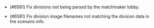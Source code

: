 - (#6581) Fix divisions not being parsed by the matchmaker lobby.

- (#6581) Fix division image filenames not matching the division data in the scenario info.
